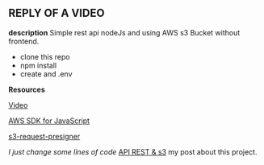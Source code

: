 ## REPLY OF A VIDEO

__description__ 
Simple rest api nodeJs and using AWS s3 Bucket without frontend.

- clone this repo
- npm install
- create and .env 

__Resources__

[Video](https://www.youtube.com/watch?v=sDVRyFaoI8s)

[AWS SDK for JavaScript](https://docs.aws.amazon.com/sdk-for-javascript/v3/developer-guide/s3-example-photo-album-full.html)

[s3-request-presigner](https://docs.aws.amazon.com/AWSJavaScriptSDK/v3/latest/modules/_aws_sdk_s3_request_presigner.html)


*I just change some lines of code*
[API REST & s3](https://blog.libproject.xyz/wp-admin/post.php?post=119&action=edit) my post about this project.
